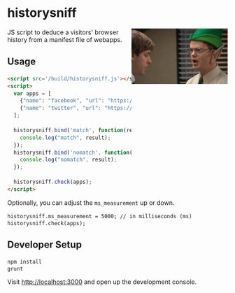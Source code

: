 # historysniff

<img src="https://raw.githubusercontent.com/motdotla/historysniff/master/historysniff.gif" alt="historysniff" align="right" width="220" />

JS script to deduce a visitors' browser history from a manifest file of webapps.

## Usage

```html
<script src='/build/historysniff.js'></script>
<script>
  var apps = [
    {"name": "facebook", "url": "https://fbstatic-a.akamaihd.net/rsrc.php/v2/yh/r/xQ0DwmqUr-m.png"},
    {"name": "twitter", "url": "https://abs.twimg.com/a/1375759071/t1/img/twitter_web_sprite_icons.png"}
  ];

  historysniff.bind('match', function(result) {
    console.log("match", result);
  });
  historysniff.bind('nomatch', function(result) {
    console.log("nomatch", result);
  });

  historysniff.check(apps);
</script>
```

Optionally, you can adjust the `ms_measurement` up or down.


```javscript
historysniff.ms_measurement = 5000; // in milliseconds (ms)
historysniff.check(apps);
```

## Developer Setup

```
npm install
grunt
```

Visit <http://localhost:3000> and open up the development console.
